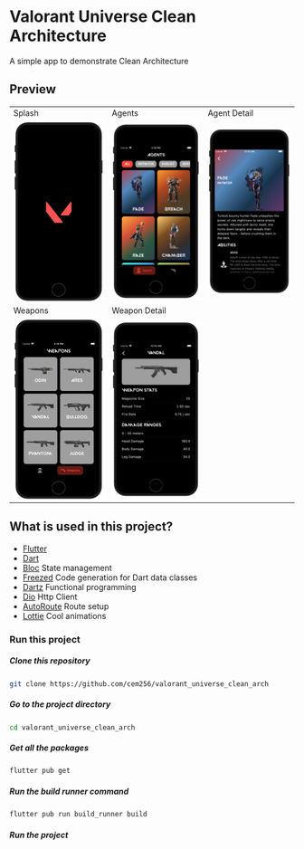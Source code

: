# Valorant Universe Clean Architecture

A simple app to demonstrate Clean Architecture

## Preview

<table>
  <tr>
    <td>Splash</td>
    <td>Agents</td>
    <td>Agent Detail</td>
  </tr>
  <tr>
     <td><img src="screenshots/splash.png"></td>
     <td><img src="screenshots/agents.png"></td>
     <td><img src="screenshots/agent_detail.png"></td>
  </tr>
  <tr>
    <td>Weapons</td>
    <td>Weapon Detail</td>
  </tr>
  <tr>
     <td><img src="screenshots/weapons.png"></td>
     <td><img src="screenshots/weapon_detail.png"></td>
  </tr>
</table>

## What is used in this project?
- [Flutter](https://flutter.dev/)
- [Dart](https://dart.dev/)
- [Bloc](https://pub.dev/packages/flutter_bloc) State management
- [Freezed](https://pub.dev/packages/freezed) Code generation for Dart data classes
- [Dartz](https://pub.dev/packages/dartz) Functional programming
- [Dio](https://pub.dev/packages/dio) Http Client
- [AutoRoute](https://pub.dev/packages/auto_route) Route setup
- [Lottie](https://pub.dev/packages/lottie) Cool animations

### Run this project

##### Clone this repository
```sh
git clone https://github.com/cem256/valorant_universe_clean_arch
```

##### Go to the project directory
```sh
cd valorant_universe_clean_arch
```

##### Get all the packages
```sh
flutter pub get
```

##### Run the build runner command
```sh
flutter pub run build_runner build
```

##### Run the project




